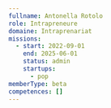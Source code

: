 ```yaml
---
fullname: Antonella Rotolo
role: Intrapreneure
domaine: Intraprenariat
missions:
  - start: 2022-09-01
    end: 2025-06-01
    status: admin
    startups:
      - pop
memberType: beta
competences: []
---
```

